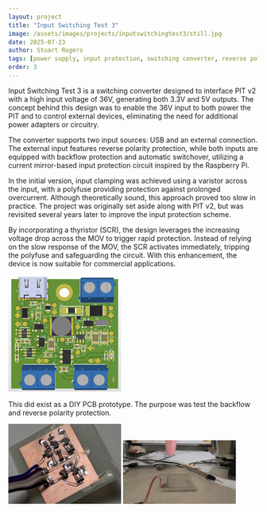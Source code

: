 ```yaml
---
layout: project
title: "Input Switching Test 3"
image: /assets/images/projects/inputswitchingtest3/still.jpg
date: 2025-07-23
author: Stuart Rogers
tags: [power supply, input protection, switching converter, reverse polarity, SCR, MOV, polyfuse, hardware design]
order: 3
---
```


Input Switching Test 3 is a switching converter designed to interface PIT v2 with a high input voltage of 36V, generating both 3.3V and 5V outputs. The concept behind this design was to enable the 36V input to both power the PIT and to control external devices, eliminating the need for additional power adapters or circuitry.

The converter supports two input sources: USB and an external connection. The external input features reverse polarity protection, while both inputs are equipped with backflow protection and automatic switchover, utilizing a current mirror-based input protection circuit inspired by the Raspberry Pi.

In the initial version, input clamping was achieved using a varistor across the input, with a polyfuse providing protection against prolonged overcurrent. Although theoretically sound, this approach proved too slow in practice. The project was originally set aside along with PIT v2, but was revisited several years later to improve the input protection scheme.

By incorporating a thyristor (SCR), the design leverages the increasing voltage drop across the MOV to trigger rapid protection. Instead of relying on the slow response of the MOV, the SCR activates immediately, tripping the polyfuse and safeguarding the circuit. With this enhancement, the device is now suitable for commercial applications.

<img src="/assets/images/projects/inputswitchingtest3/PCB3.png" alt="Render" style="width:45%;">

This did exist as a DIY PCB prototype. The purpose was test the backflow and reverse polarity protection.

<div class="flex-row">
<img src="/assets/images/projects/inputswitchingtest3/diyboard.jpg" alt="Dead Bug" style="width:45%;">
<img src="/assets/images/projects/inputswitchingtest3/prox.gif" alt="Sensor Testing" style="width:45%;">
</div>